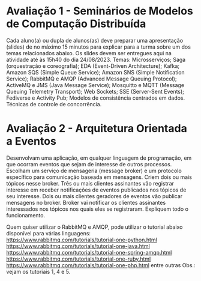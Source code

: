 # Avaliação 1 - Seminários de Modelos de Computação Distribuída

Cada aluno(a) ou dupla de alunos(as) deve preparar uma apresentação (slides) de no máximo 15 minutos para explicar para a turma sobre um dos temas relacionados abaixo. Os slides devem ser entregues aqui na atividade até às 15h40 do dia 24/08/2023.
Temas:
Microsserviços;
Saga (orquestração e coreografia);
EDA (Event-Driven Architecture);
Kafka;
Amazon SQS (Simple Queue Service);
Amazon SNS (Simple Notification Service);
RabbitMQ e AMQP (Advanced Message Queuing Protocol);
ActiveMQ e JMS (Java Message Service);
Mosquitto e MQTT (Message Queuing Telemetry Transport);
Web Sockets;
SSE (Server-Sent Events);
Fediverse e Activity Pub;
Modelos de consistência centrados em dados.
Técnicas de controle de concorrência.


# Avaliação 2 - Arquitetura Orientada a Eventos

Desenvolvam uma aplicação, em qualquer linguagem de programação, em que ocorram eventos que sejam de interesse de outros processos. 
Escolham um serviço de mensageria (message broker) e um protocolo específico para comunicação baseada em mensagens. 
Criem dois ou mais tópicos nesse broker.
Três ou mais clientes assinantes vão registrar interesse em receber notificações de eventos publicados nos tópicos de seu interesse.
Dois ou mais clientes geradores de eventos vão publicar mensagens no broker.
Broker vai notificar os clientes assinantes interessados nos tópicos nos quais eles se registraram. 
Expliquem todo o funcionamento.

Quem quiser utilizar o RabbitMQ e AMQP, pode utilizar o tutorial abaixo disponível para várias linguagens:
https://www.rabbitmq.com/tutorials/tutorial-one-python.html
https://www.rabbitmq.com/tutorials/tutorial-one-java.html
https://www.rabbitmq.com/tutorials/tutorial-one-spring-amqp.html
https://www.rabbitmq.com/tutorials/tutorial-one-ruby.html
https://www.rabbitmq.com/tutorials/tutorial-one-php.html
entre outras
Obs.: vejam os tutoriais 1, 4 e 5.